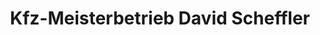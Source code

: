 ---
title: "Kfz-Meisterbetrieb David Scheffler"
url: /rosche/kfz-meisterbetrieb-david-scheffler/
shop: Autowerkstatt
---
